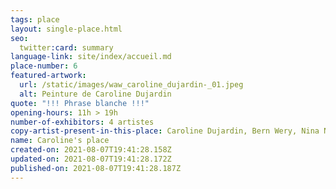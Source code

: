 ```yaml
---
tags: place
layout: single-place.html
seo:
  twitter:card: summary
language-link: site/index/accueil.md
place-number: 6
featured-artwork:
  url: /static/images/waw_caroline_dujardin-_01.jpeg
  alt: Peinture de Caroline Dujardin
quote: "!!! Phrase blanche !!!"
opening-hours: 11h > 19h
number-of-exhibitors: 4 artistes
copy-artist-present-in-this-place: Caroline Dujardin, Bern Wery, Nina Neuray, Lionel Vinche
name: Caroline's place
created-on: 2021-08-07T19:41:28.158Z
updated-on: 2021-08-07T19:41:28.172Z
published-on: 2021-08-07T19:41:28.187Z
---
```

